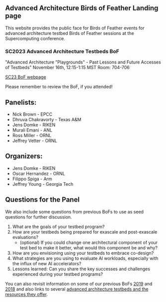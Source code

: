 ## Advanced Architecture Birds of Feather Landing page

This website provides the public face for Birds of Feather events for advanced architecture testbed Birds of Feather sessions at the Supercomputing conference.

### SC2023 Advanced Architecture Testbeds BoF

"Advanced Architecture "Playgrounds" - Past Lessons and Future Accesses of Testbeds"
November 16th, 12:15-1:15 MST
Room: 704-706

[SC23 BoF webpage]([https://sc21.supercomputing.org/presentation/?id=bof140&sess=sess385](https://sc23.conference-program.com/presentation/?id=bof157&sess=sess404))

Please remember to review the BoF, if you attended!

## Panelists: 

- Nick Brown - EPCC
- Dhruva Chakravorty - Texas A&M
- Jens Domke - RIKEN
- Murali Emani - ANL
- Ross Miller - ORNL
- Jeffrey Vetter - ORNL

## Organizers:

- Jens Domke - RIKEN
- Oscar Hernandez - ORNL
- Filippo Spiga - Arm
- Jeffrey Young - Georgia Tech

## Questions for the Panel

We also include some questions from previous BoFs to use as seed questions for further discussion.

1) What are the goals of your testbed program?  
2) How are your testbeds being prepared for exascale and post-exascale evaluations?  
    - (optional) If you could change one architectural component of your test bed to make it better, what would this component be and why?  
3) How are you envisioning using your testbeds to embrace co-design?  
4) What strategies are you using to evaluate AI workloads, especially with the influx of new AI accelerators?  
5) Lessons learned: Can you share the key successes and challenges experienced during your testbed programs?  

You can also revisit information on some of our previous BoFs [2019](https://github.com/caatb/aatb-bofs/blob/gh-pages/sc-2019-bof.md) and [2018](https://github.com/caatb/aatb-bofs/blob/gh-pages/sc-2018-bof.md) and also links to several [advanced architecture testbeds and the resources they offer](https://github.com/caatb/testbed-resources/blob/main/README.md).
